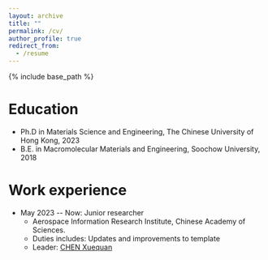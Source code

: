 ```yaml
---
layout: archive
title: ""
permalink: /cv/
author_profile: true
redirect_from:
  - /resume
---
```


{% include base_path %}

Education
======
* Ph.D in Materials Science and Engineering, The Chinese University of Hong Kong, 2023
* B.E. in Macromolecular Materials and Engineering, Soochow University, 2018

Work experience
======
* May 2023 -- Now: Junior researcher
  * Aerospace Information Research Institute, Chinese Academy of Sciences.
  * Duties includes: Updates and improvements to template
  * Leader: [CHEN Xuequan](https://swenchchen.github.io/)


  
